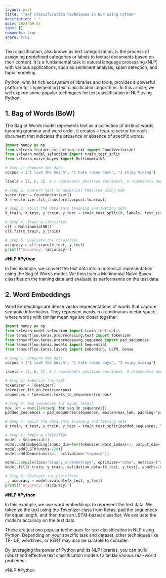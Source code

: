 ```yaml
---
layout: post
title: "Text classification techniques in NLP using Python"
description: " "
date: 2023-09-24
tags: []
comments: true
share: true
---
```


Text classification, also known as text categorization, is the process of assigning predefined categories or labels to textual documents based on their content. It is a fundamental task in natural language processing (NLP) with various applications, such as sentiment analysis, spam detection, and topic modeling.

Python, with its rich ecosystem of libraries and tools, provides a powerful platform for implementing text classification algorithms. In this article, we will explore some popular techniques for text classification in NLP using Python.

## 1. Bag of Words (BoW)

The Bag of Words model represents text as a collection of distinct words, ignoring grammar and word order. It creates a feature vector for each document that indicates the presence or absence of specific words.

```python
import numpy as np
from sklearn.feature_extraction.text import CountVectorizer
from sklearn.model_selection import train_test_split
from sklearn.naive_bayes import MultinomialNB

# Step 1: Prepare the data
corpus = ["I love the beach", "I hate rainy days", "I enjoy hiking"]

labels = [1, 0, 1]  # 1 represents positive sentiment, 0 represents negative sentiment

# Step 2: Convert text to numerical features using BoW
vectorizer = CountVectorizer()
X = vectorizer.fit_transform(corpus).toarray()

# Step 3: Split the data into training and testing sets
X_train, X_test, y_train, y_test = train_test_split(X, labels, test_size=0.2, random_state=42)

# Step 4: Train a classifier
clf = MultinomialNB()
clf.fit(X_train, y_train)

# Step 5: Evaluate the classifier
accuracy = clf.score(X_test, y_test)
print(f"Accuracy: {accuracy}")
```
**#NLP #Python**

In this example, we convert the text data into a numerical representation using the Bag of Words model. We then train a Multinomial Naive Bayes classifier on the training data and evaluate its performance on the test data.

## 2. Word Embeddings

Word Embeddings are dense vector representations of words that capture semantic information. They represent words in a continuous vector space, where words with similar meanings are closer together.

```python
import numpy as np
from sklearn.model_selection import train_test_split
from tensorflow.keras.preprocessing.text import Tokenizer
from tensorflow.keras.preprocessing.sequence import pad_sequences
from tensorflow.keras.models import Sequential
from tensorflow.keras.layers import Embedding, LSTM, Dense

# Step 1: Prepare the data
corpus = ["I love the beach", "I hate rainy days", "I enjoy hiking"]

labels = [1, 0, 1]  # 1 represents positive sentiment, 0 represents negative sentiment

# Step 2: Tokenize the text
tokenizer = Tokenizer()
tokenizer.fit_on_texts(corpus)
sequences = tokenizer.texts_to_sequences(corpus)

# Step 3: Pad sequences for equal length
max_len = max([len(seq) for seq in sequences])
padded_sequences = pad_sequences(sequences, maxlen=max_len, padding="post")

# Step 4: Split the data into training and testing sets
X_train, X_test, y_train, y_test = train_test_split(padded_sequences, labels, test_size=0.2, random_state=42)

# Step 5: Train a classifier
model = Sequential()
model.add(Embedding(input_dim=len(tokenizer.word_index)+1, output_dim=100, input_length=max_len))
model.add(LSTM(units=128))
model.add(Dense(units=1, activation="sigmoid"))

model.compile(loss="binary_crossentropy", optimizer="adam", metrics=["accuracy"])
model.fit(X_train, y_train, validation_data=(X_test, y_test), epochs=10)

# Step 6: Evaluate the classifier
_, accuracy = model.evaluate(X_test, y_test)
print(f"Accuracy: {accuracy}")
```
**#NLP #Python**

In this example, we use word embeddings to represent the text data. We tokenize the text using the Tokenizer class from Keras, pad the sequences for equal length, and then train an LSTM-based classifier. We evaluate the model's accuracy on the test data.

These are just two popular techniques for text classification in NLP using Python. Depending on your specific task and dataset, other techniques like TF-IDF, word2vec, or BERT may also be suitable to consider.

By leveraging the power of Python and its NLP libraries, you can build robust and effective text classification models to tackle various real-world problems.

#NLP #Python
